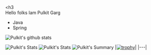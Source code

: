 <h3<br>Hello folks Iam Pulkit Garg</h3>
<br>
<ul>
  <li>Java</li>
  <li>Spring</li>
</ul>

![Pulkit's github stats](https://github-readme-stats.vercel.app/api?username=Pulkit-Garg15&theme=radical&show_icons=true&count_private=true)

![Pulkit's Stats](https://github-profile-summary-cards.vercel.app/api/cards/repos-per-language?username=Pulkit-Garg15&theme=solarized_dark)
![Pulkit's Stats](https://github-profile-summary-cards.vercel.app/api/cards/most-commit-language?username=Pulkit-Garg15&theme=solarized_dark)
![Pulkit's Summary](https://github-profile-summary-cards.vercel.app/api/cards/profile-details?username=Pulkit-Garg15&theme=solarized_dark)
|[![trophy](https://github-profile-trophy.vercel.app/?username=Pulkit-Garg15&margin-w=15&column=7&row=5)]()|
|---|
